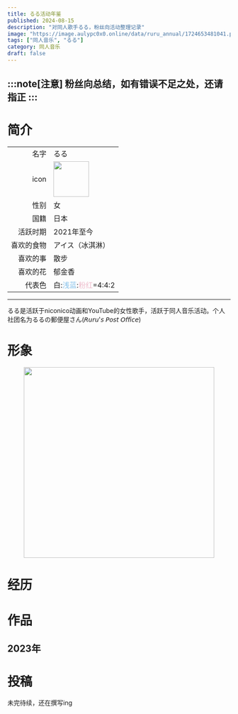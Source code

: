 ```yaml
---
title: るる活动年鉴
published: 2024-08-15
description: "对同人歌手るる，粉丝向活动整理记录"
image: "https://image.aulypc0x0.online/data/ruru_annual/1724653481041.png"
tags: ["同人音乐", "るる"]
category: 同人音乐
draft: false
---
```


:::note[注意]
粉丝向总结，如有错误不足之处，还请指正
:::
---------
# 简介
|  |     |
| -: | :- |
| 名字 |   るる   |
| icon | <img src="https://image.aulypc0x0.online/data/ruru_annual/ruru_icon.jpg" border=0 width=80 height="">  |
| 性别 |   女   |
| 国籍 |   日本  |
| 活跃时期 |   2021年至今  |
| 喜欢的食物 |   アイス（冰淇淋）  |
| 喜欢的事 |   散步  |
| 喜欢的花 |   郁金香  |
| 代表色 |  白:<span style="color:#89c3eb">浅蓝</span>:<span style="color:#eebbcb">粉红</span>=4:4:2   |
-----
るる是活跃于niconico动画和YouTube的女性歌手，活跃于同人音乐活动。个人社团名为るるの郵便屋さん(𝘙𝘶𝘳𝘶'𝘴 𝘗𝘰𝘴𝘵 𝘖𝘧𝘧𝘪𝘤𝘦)

# 形象
<center><td><img src="https://image.aulypc0x0.online/data/ruru_annual/ruru_threeface.jpeg" border=0 width=430 height=""></td></center>

# 经历

# 作品
## 2023年


# 投稿

未完待续，还在撰写ing